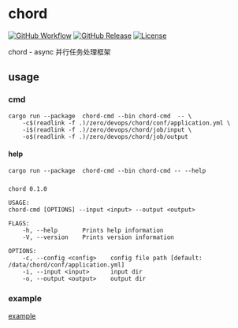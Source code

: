 # chord

[![GitHub Workflow](https://img.shields.io/github/workflow/status/bit-ranger/chord/docker-cargo)](https://github.com/bit-ranger/chord/actions)
[![GitHub Release](https://img.shields.io/github/v/release/bit-ranger/chord?include_prereleases)](https://github.com/bit-ranger/chord/releases/latest)
[![License](https://img.shields.io/github/license/bit-ranger/chord)](https://github.com/bit-ranger/chord/blob/master/LICENSE)

chord - async 并行任务处理框架



## usage

### cmd

    cargo run --package  chord-cmd --bin chord-cmd  -- \ 
        -c$(readlink -f .)/zero/devops/chord/conf/application.yml \ 
        -i$(readlink -f .)/zero/devops/chord/job/input \ 
        -o$(readlink -f .)/zero/devops/chord/job/output


#### help
    cargo run --package  chord-cmd --bin chord-cmd -- --help

##### 

    chord 0.1.0

    USAGE:
    chord-cmd [OPTIONS] --input <input> --output <output>

    FLAGS:
        -h, --help       Prints help information
        -V, --version    Prints version information

    OPTIONS:
        -c, --config <config>    config file path [default: /data/chord/conf/application.yml]
        -i, --input <input>      input dir
        -o, --output <output>    output dir
    
### example
[example](https://github.com/bit-ranger/chord/tree/master/zero/devops/chord/job/input)